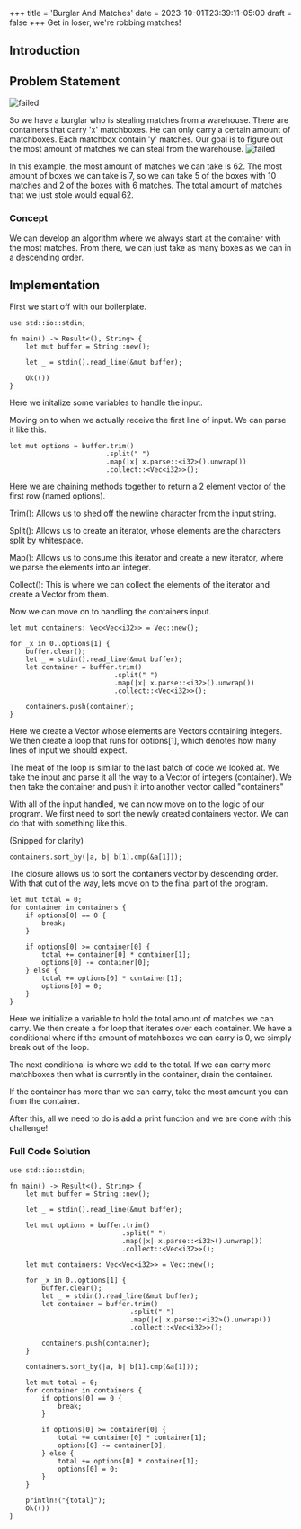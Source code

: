 +++
title = 'Burglar And Matches'
date = 2023-10-01T23:39:11-05:00
draft = false
+++
Get in loser, we're robbing matches!
<!--more-->
## Introduction
## Problem Statement
![failed](/images/compprog/burglarandmatches/ProblemStatement.png)

So we have a burglar who is stealing matches from a warehouse. There are 
containers that carry 'x' matchboxes. He can only carry a certain amount of 
matchboxes. Each matchbox contain 'y' matches. Our goal is to figure
out the most amount of matches we can steal from the warehouse. 
![failed](/images/compprog/burglarandmatches/input1.png)

In this example, the most amount of matches we can take is 62. The most amount
of boxes we can take is 7, so we can take 5 of the boxes with 10 matches and 
2 of the boxes with 6 matches. The total amount of matches that we just stole
would equal 62.

### Concept

We can develop an algorithm where we always start at the container with the 
most matches. From there, we can just take as many boxes as we can in a 
descending order. 

## Implementation

First we start off with our boilerplate.

    use std::io::stdin;
    
    fn main() -> Result<(), String> {
        let mut buffer = String::new();
    
        let _ = stdin().read_line(&mut buffer);
    
        Ok(())
    }
    
Here we initalize some variables to handle the input.

Moving on to when we actually receive the first line of input. We can parse it 
like this.

    let mut options = buffer.trim()
                            .split(" ")
                            .map(|x| x.parse::<i32>().unwrap())
                            .collect::<Vec<i32>>();

Here we are chaining methods together to return a 2 element vector of the first
row (named options).

Trim(): Allows us to shed off the newline character from the input string.

Split(): Allows us to create an iterator, whose elements are the characters 
split by whitespace.

Map(): Allows us to consume this iterator and create a new iterator, where we
parse the elements into an integer.

Collect(): This is where we can collect the elements of the iterator and create
a Vector from them.

Now we can move on to handling the containers input.

    let mut containers: Vec<Vec<i32>> = Vec::new();

    for _x in 0..options[1] {
        buffer.clear();
        let _ = stdin().read_line(&mut buffer);
        let container = buffer.trim()
                              .split(" ")
                              .map(|x| x.parse::<i32>().unwrap())
                              .collect::<Vec<i32>>();

        containers.push(container);
    }

Here we create a Vector whose elements are Vectors containing integers. We 
then create a loop that runs for options[1], which denotes how many lines of 
input we should expect.

The meat of the loop is similar to the last batch of code we looked at. We take
the input and parse it all the way to a Vector of integers (container). We then
take the container and push it into another vector called "containers"

With all of the input handled, we can now move on to the logic of our program.
We first need to sort the newly created containers vector. We can do that with 
something like this.

(Snipped for clarity)

    containers.sort_by(|a, b| b[1].cmp(&a[1]));

The closure allows us to sort the containers vector by descending order. With 
that out of the way, lets move on to the final part of the program.

    let mut total = 0;
    for container in containers {
        if options[0] == 0 {
            break;
        }

        if options[0] >= container[0] {
            total += container[0] * container[1];
            options[0] -= container[0];
        } else {
            total += options[0] * container[1];
            options[0] = 0;
        }
    }

Here we initialize a variable to hold the total amount of matches we can carry.
We then create a for loop that iterates over each container. We have a 
conditional where if the amount of matchboxes we can carry is 0, we simply break
out of the loop.

The next conditional is where we add to the total. If we can carry more 
matchboxes then what is currently in the container, drain the container.

If the container has more than we can carry, take the most amount you can from
the container.

After this, all we need to do is add a print function and we are done with this
challenge! 

### Full Code Solution
    use std::io::stdin;
    
    fn main() -> Result<(), String> {
        let mut buffer = String::new();
    
        let _ = stdin().read_line(&mut buffer);
    
        let mut options = buffer.trim()
                                .split(" ")
                                .map(|x| x.parse::<i32>().unwrap())
                                .collect::<Vec<i32>>();
    
        let mut containers: Vec<Vec<i32>> = Vec::new();
    
        for _x in 0..options[1] {
            buffer.clear();
            let _ = stdin().read_line(&mut buffer);
            let container = buffer.trim()
                                  .split(" ")
                                  .map(|x| x.parse::<i32>().unwrap())
                                  .collect::<Vec<i32>>();
    
            containers.push(container);
        }
    
        containers.sort_by(|a, b| b[1].cmp(&a[1]));
    
        let mut total = 0;
        for container in containers {
            if options[0] == 0 {
                break;
            }
    
            if options[0] >= container[0] {
                total += container[0] * container[1];
                options[0] -= container[0];
            } else {
                total += options[0] * container[1];
                options[0] = 0;
            }
        }

        println!("{total}");
        Ok(())
    }



